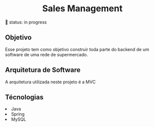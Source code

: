 <h1 align = "center"> Sales Management </h1>
<p>👤 status: in progress </p>

<h2>Objetivo</h2>
<p>Esse projeto tem como objetivo construir toda parte do backend de um software de uma rede de supermercado.</p>

<h2>Arquitetura de Software</h2>
<p>A arquitetura utilizada neste projeto é a MVC</p>

<h2>Técnologias</h2>
<li>Java</li>
<li>Spring</li>
<li>MySQL</li>








